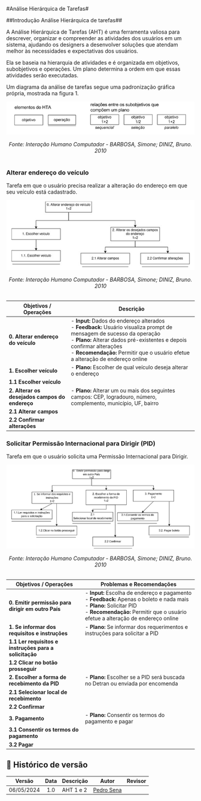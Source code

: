 #Análise Hierárquica de Tarefas#

##Introdução Análise Hierárquica de tarefas##

A Análise Hierárquica de Tarefas (AHT) é uma ferramenta valiosa para descrever, organizar e compreender as atividades dos usuários em um sistema, ajudando os designers a desenvolver soluções que atendam melhor às necessidades e expectativas dos usuários.

Ela se baseia na hierarquia de atividades e é organizada em objetivos, subobjetivos e operações. Um plano determina a ordem em que essas atividades serão executadas.

Um diagrama da análise de tarefas segue uma padronização gráfica própria, mostrada na figura 1.


<center>


![Figura 1 - Padrões de um diagrama de análise hierárquica de tarefas (Figura do autor, 2024)](images/nomenclatura.png)

*Fonte: Interação  Humano Computador - BARBOSA, Simone; DINIZ, Bruno. 2010*
<br><br>

</center>


### Alterar endereço do veículo ###

Tarefa em que o usuário precisa realizar a alteração do endereço em que seu veículo está cadastrado.

<center>

![Figura 2 - Alterar endereço do veículo (AHT 1) (Figura do autor, 2024)](images/alterar-endereco.png)

*Fonte: Interação  Humano Computador - BARBOSA, Simone; DINIZ, Bruno. 2010*
<br><br>

</center>

| Objetivos / Operações                | Descrição                                                                      |
|--------------------------------------|--------------------------------------------------------------------------------|
| **0. Alterar endereço do veículo**  | - **Input:** Dados do endereço alterados <br> - **Feedback:** Usuário visualiza prompt de mensagem de sucesso da operação <br> - **Plano:** Alterar dados pré-existentes e depois confirmar alterações <br> - **Recomendação:** Permitir que o usuário efetue a alteração de endereço online |
| **1. Escolher veículo**             | - **Plano:** Escolher de qual veículo deseja alterar o endereço                |
| **1.1 Escolher veículo**                                        |                                                  |
| **2. Alterar os desejados campos do endereço** | - **Plano:** Alterar um ou mais dos seguintes campos: CEP, logradouro, número, complemento, município, UF, bairro <br>  |
| **2.1 Alterar campos**                                        |                                                     |
| **2.2 Confirmar alterações**                                        |                                                     |




### Solicitar Permissão Internacional para Dirigir (PID) ###

Tarefa em que o usuário solicita uma Permissão Internacional para Dirigir.

<center>

![Figura 3 - Solicitar Permissão Internacional para Dirigir (AHT 2)](images/emitir-pid.png)

*Fonte: Interação  Humano Computador - BARBOSA, Simone; DINIZ, Bruno. 2010*
<br><br>

</center>


| Objetivos / Operações                        | Problemas e Recomendações                                                                   |
|----------------------------------------------|----------------------------------------------------------------------------------------------|
| **0. Emitir permissão para dirigir em outro País** | - **Input:** Escolha de endereço e pagamento <br> - **Feedback:** Apenas o boleto e nada mais <br> - **Plano:** Solicitar PID <br> - **Recomendação:** Permitir que o usuário efetue a alteração de endereço online |
| **1. Se informar dos requisitos e instruções**      | - **Plano:** Se informar dos requerimentos e instruções para solicitar a PID                      |
|        **1.1 Ler requisitos e instruções para a solicitação**                                         |                                          |
| **1.2 Clicar no botão prosseguir**                                                                     |                                         |
| **2. Escolher a forma de recebimento da PID**       | - **Plano:** Escolher se a PID será buscada no Detran ou enviada por encomenda                  |
|**2.1 Selecionar local de recebimento**                                          |                                     |
|**2.2 Confirmar** |                                                                               |
| **3. Pagamento**                                    | - **Plano:** Consentir os termos do pagamento e pagar                                             |
|        **3.1 Consentir os termos do pagamento**|                                                       |
|**3.2 Pagar**                                                  |                                                                                   ||

## 📑 Histórico de versão

|   Versão   | Data  | Descrição            | Autor                                                  | Revisor |
| :--------: | :---: | :------------------- | ------------------------------------------------------ | ------- |
| 06/05/2024 |  1.0  | AHT 1 e 2| [Pedro Sena](https://github.com/pedroyen21) | []()     |

